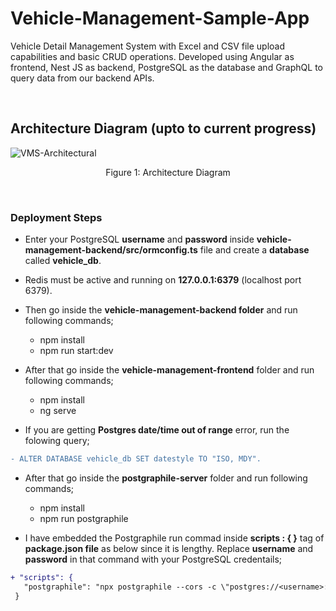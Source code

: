 # Vehicle-Management-Sample-App
<p>Vehicle Detail Management System with Excel and CSV file upload capabilities and basic CRUD operations. Developed using Angular as frontend, Nest JS as backend, PostgreSQL as the database and GraphQL to query data from our backend APIs.</p>
<br/>

## Architecture Diagram (upto to current progress)

<img src="https://i.ibb.co/tQ70zNL/VMS-Architectural.jpg" alt="VMS-Architectural" border="0">
<p  align="center">Figure 1: Architecture Diagram</p>
<br/>

### Deployment Steps
* Enter your PostgreSQL **username** and **password** inside **vehicle-management-backend/src/ormconfig.ts** file and create a **database** called **vehicle_db**.

* Redis must be active and running on **127.0.0.1:6379** (localhost port 6379).

* Then go inside the **vehicle-management-backend folder** and run following commands;
    * npm install
    * npm run start:dev

* After that go inside the **vehicle-management-frontend** folder and run following commands;
    * npm install
    * ng serve
 
* If you are getting **Postgres date/time out of range** error, run the folowing query;
 ```diff
 - ALTER DATABASE vehicle_db SET datestyle TO "ISO, MDY".
 ```
 
* After that go inside the **postgraphile-server** folder and run following commands;
    * npm install
    * npm run postgraphile

* I have embedded the Postgraphile run commad inside **scripts : { }** tag of  **package.json file** as below since it is lengthy. Replace **username** and **password** in that command with your PostgreSQL credentails;
 ```diff
 + "scripts": {
    "postgraphile": "npx postgraphile --cors -c \"postgres://<username>:<password>@localhost:5432/vehicle_db\" --watch"
  }
 ```
 
